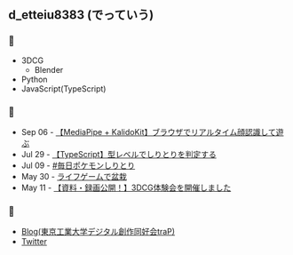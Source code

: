 ## d_etteiu8383 (でっていう)

### :muscle:

- 3DCG
  - Blender
- Python
- JavaScript(TypeScript)

### :memo:

<!-- feed start -->
- Sep 06 - [【MediaPipe + KalidoKit】ブラウザでリアルタイム顔認識して遊ぶ](https://trap.jp/post/1629/)
- Jul 29 - [【TypeScript】型レベルでしりとりを判定する](https://trap.jp/post/1635/)
- Jul 09 - [#毎日ポケモンしりとり](https://trap.jp/post/1620/)
- May 30 - [ライフゲームで盆栽](https://trap.jp/post/1595/)
- May 11 - [【資料・録画公開！】3DCG体験会を開催しました](https://trap.jp/post/1570/)
<!-- feed end -->

### :link:

- [Blog(東京工業大学デジタル創作同好会traP)](https://trap.jp/author/d_etteiu8383/)
- [Twitter](https://twitter.com/d_etteiu8383)
